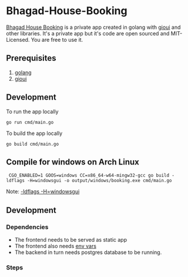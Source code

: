 # Bhagad-House-Booking
[Bhagad House Booking](https://bhagadhouse.com) is a private app created in golang with [gioui](https://gioui.org/) and other libraries. 
It's a private app but it's code are open sourced and MIT-Licensed. You are free to use it.

## Prerequisites

1. [golang](https://go.dev/)
2. [gioui](https://gioui.org/)

## Development
To run the app locally
```#!console
go run cmd/main.go
```
To build the app locally
```#!console
go build cmd/main.go
```

## Compile for windows on Arch Linux
```#!console
 CGO_ENABLED=1 GOOS=windows CC=x86_64-w64-mingw32-gcc go build -ldflags -H=windowsgui -o output/windows/booking.exe cmd/main.go
```
Note: [-ldflags -H=windowsgui](https://stackoverflow.com/questions/23250505/how-do-i-create-an-executable-from-golang-that-doesnt-open-a-console-window-whe)


## Development 
### Dependencies ###
* The frontend needs to be served as static app
* The frontend also needs [env vars](frontend/config.go)
* The backend in turn needs postgres database to be running.

### Steps 

